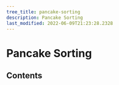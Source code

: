 ```yaml
---
tree_title: pancake-sorting
description: Pancake Sorting
last_modified: 2022-06-09T21:23:28.2328
---
```


# Pancake Sorting

## Contents
